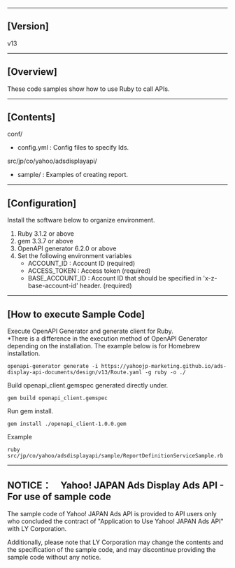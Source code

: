 --------------------------------
[Version]
--------------------------------
v13


--------------------------------
[Overview]
--------------------------------
These code samples show how to use Ruby to call APIs.

--------------------------------
[Contents]
--------------------------------
conf/
  - config.yml          : Config files to specify Ids.

src/jp/co/yahoo/adsdisplayapi/
  - sample/       : Examples of creating report.

--------------------------------
[Configuration]
--------------------------------
Install the software below to organize environment.

1. Ruby 3.1.2 or above
2. gem 3.3.7 or above
3. OpenAPI generator 6.2.0 or above
4. Set the following environment variables
   - ACCOUNT_ID          : Account ID (required)
   - ACCESS_TOKEN        : Access token (required)
   - BASE_ACCOUNT_ID     : Account ID that should be specified in 'x-z-base-account-id' header. (required)

--------------------------------
[How to execute Sample Code]
--------------------------------
Execute OpenAPI Generator and generate client for Ruby.  
*There is a difference in the execution method of OpenAPI Generator depending on the installation. The example below is for Homebrew installation.
```
openapi-generator generate -i https://yahoojp-marketing.github.io/ads-display-api-documents/design/v13/Route.yaml -g ruby -o ./
```

Build openapi_client.gemspec generated directly under.
```
gem build openapi_client.gemspec
```
Run gem install.
```
gem install ./openapi_client-1.0.0.gem
```

Example
```
ruby src/jp/co/yahoo/adsdisplayapi/sample/ReportDefinitionServiceSample.rb 
```

--------------------------------
NOTICE：　Yahoo! JAPAN Ads Display Ads API - For use of sample code
--------------------------------

The sample code of Yahoo! JAPAN Ads API is provided to API users only who concluded the contract of "Application to Use Yahoo! JAPAN Ads API" with LY Corporation.

Additionally, please note that LY Corporation may change the contents and the specification of the sample code, and may discontinue providing the sample code without any notice.
